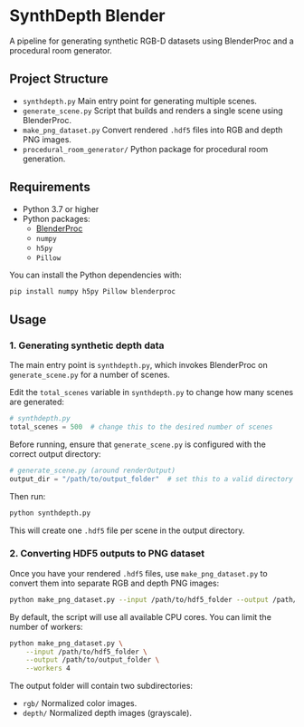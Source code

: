 # SynthDepth Blender

A pipeline for generating synthetic RGB-D datasets using BlenderProc and a procedural room generator.

## Project Structure

- `synthdepth.py`           Main entry point for generating multiple scenes.
- `generate_scene.py`       Script that builds and renders a single scene using BlenderProc.
- `make_png_dataset.py`     Convert rendered `.hdf5` files into RGB and depth PNG images.
- `procedural_room_generator/`  Python package for procedural room generation.

## Requirements

- Python 3.7 or higher
- Python packages:
  - [BlenderProc](https://github.com/DLR-RM/BlenderProc)
  - `numpy`
  - `h5py`
  - `Pillow`

You can install the Python dependencies with:

```bash
pip install numpy h5py Pillow blenderproc
```

## Usage

### 1. Generating synthetic depth data

The main entry point is `synthdepth.py`, which invokes BlenderProc on `generate_scene.py`
for a number of scenes.

Edit the `total_scenes` variable in `synthdepth.py` to change how many scenes are generated:

```python
# synthdepth.py
total_scenes = 500  # change this to the desired number of scenes
```

Before running, ensure that `generate_scene.py` is configured with the correct output directory:

```python
# generate_scene.py (around renderOutput)
output_dir = "/path/to/output_folder"  # set this to a valid directory on your system
```

Then run:

```bash
python synthdepth.py
```

This will create one `.hdf5` file per scene in the output directory.

### 2. Converting HDF5 outputs to PNG dataset

Once you have your rendered `.hdf5` files, use `make_png_dataset.py` to convert them into
separate RGB and depth PNG images:

```bash
python make_png_dataset.py --input /path/to/hdf5_folder --output /path/to/output_folder
```

By default, the script will use all available CPU cores. You can limit the number of workers:

```bash
python make_png_dataset.py \
    --input /path/to/hdf5_folder \
    --output /path/to/output_folder \
    --workers 4
```

The output folder will contain two subdirectories:

- `rgb/`   Normalized color images.
- `depth/` Normalized depth images (grayscale).
